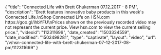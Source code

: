 {
    "title": "Connected Life with Brett Chukerman 07.12.2017 - 8 PM",
    "description": "Brett features innovative baby products in this week's Connected Life.\nShop Connected Life on HSN.com https:\/\/goo.gl\/ihbYFU\nPrices shown on the previously recorded video may not represent the current price. View hsn.com to view the current selling price.",
    "videoid": "112311699",
    "date_created": "1503334559",
    "date_modified": "1503498281",
    "type": "captivate",
    "layout": "video",
    "url": "\/v\/hsn-connected-life-with-brett-chukerman-07-12-2017-08-pm\/112311699"
}